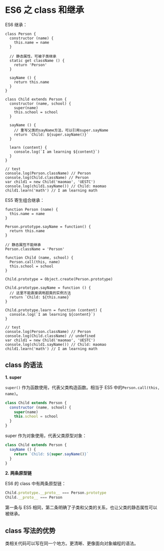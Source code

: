 # ES6 之 class 和继承

ES6 继承：

    class Person {
      constructor (name) {
        this.name = name
      }

      // 静态属性，可被子类继承
      static get className () {
        return 'Person'
      }

      sayName () {
        return this.name
      }
    }

    class Child extends Person {
      constructor (name, school) {
        super(name)
        this.school = school
      }

      sayName () {
        // 重写父类的sayName方法，可以引用super.sayName
        return `Child: ${super.sayName()}`
      }

      learn (content) {
        console.log(`I am learning ${content}`)
      }
    }

    // test
    console.log(Person.className) // Person
    console.log(Child.className) // Person
    var child1 = new Child('maomao', 'UESTC')
    console.log(child1.sayName()) // Child: maomao
    child1.learn('math') // I am learning math
    
    
ES5 寄生组合继承：


    function Person (name) {
      this.name = name
    }

    Person.prototype.sayName = function() {
      return this.name
    }

    // 静态属性不能继承
    Person.className = 'Person'

    function Child (name, school) {
      Person.call(this, name)
      this.school = school
    }

    Child.prototype = Object.create(Person.prototype)

    Child.prototype.sayName = function () {
      // 这里不能直接调用超类的实例方法
      return `Child: ${this.name}`
    }

    Child.prototype.learn = function (content) {
      console.log(`I am learning ${content}`)
    }

    // test
    console.log(Person.className) // Person
    console.log(Child.className) // undefined
    var child1 = new Child('maomao', 'UESTC')
    console.log(child1.sayName()) // Child: maomao
    child1.learn('math') // I am learning math

## class 的语法

**1. super**

`super()` 作为函数使用，代表父类构造函数。相当于 ES5 中的`Person.call(this, name)`。

```javascript
class Child extends Person {
  constructor (name, school) {
    super(name)
    this.school = school
  }
}
```

super 作为对象使用，代表父类原型对象：

```javascript
class Child extends Person {
  sayName () {
    return `Child: ${super.sayName()}`
  }
}
```

**2. 两条原型链**

ES6 的 class 中有两条原型链：

```javascript
Child.prototype.__proto__ === Person.prototype
Child.__proto__ === Person
```

第一条与 ES5 相同，第二条明确了子类和父类的关系，也让父类的静态属性可以被继承。

## class 写法的优势

类相关代码可以写在同一个地方。更清晰、更像面向对象编程的语法。